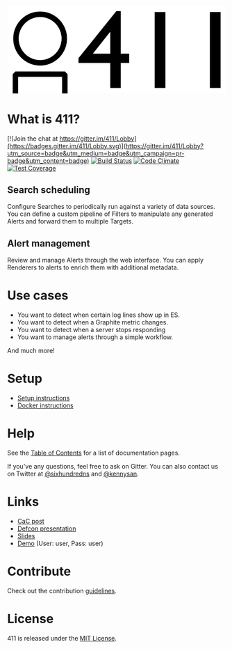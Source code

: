 ![411](/docs/imgs/logo.png?raw=true)


What is 411?
============

[![Join the chat at https://gitter.im/411/Lobby](https://badges.gitter.im/411/Lobby.svg)](https://gitter.im/411/Lobby?utm_source=badge&utm_medium=badge&utm_campaign=pr-badge&utm_content=badge)
[![Build Status](https://travis-ci.org/etsy/411.svg?branch=master)](https://travis-ci.org/etsy/411)
[![Code Climate](https://codeclimate.com/github/etsy/411/badges/gpa.svg)](https://codeclimate.com/github/etsy/411)
[![Test Coverage](https://codeclimate.com/github/etsy/411/badges/coverage.svg)](https://codeclimate.com/github/etsy/411/coverage)

Search scheduling
-----------------

Configure Searches to periodically run against a variety of data sources. You can define a custom pipeline of Filters to manipulate any generated Alerts and forward them to multiple Targets.


Alert management
----------------

Review and manage Alerts through the web interface. You can apply Renderers to alerts to enrich them with additional metadata.


Use cases
=========

- You want to detect when certain log lines show up in ES.
- You want to detect when a Graphite metric changes.
- You want to detect when a server stops responding
- You want to manage alerts through a simple workflow.

And much more!


Setup
=====

- [Setup instructions](/docs/Setup.md)
- [Docker instructions](https://github.com/kiwiz/411-docker)


Help
====

See the [Table of Contents](/docs/README.md) for a list of documentation pages.

If you've any questions, feel free to ask on Gitter. You can also contact us on Twitter at [@sixhundredns](https://twitter.com/sixhundredns) and [@kennysan](https://twitter.com/Kennysan).


Links
=====

- [CaC post](https://codeascraft.com/2016/09/15/introducing-411-a-new-open-source-framework-for-handling-alerting/)
- [Defcon presentation](https://www.youtube.com/watch?v=LQyqhrDl7f8)
- [Slides](https://speakerdeck.com/kennysan/building-effective-security-alerting)
- [Demo](https://demo.fouroneone.io) (User: user, Pass: user)


Contribute
==========

Check out the contribution [guidelines](/CONTRIBUTING.md).


License
=======

411 is released under the [MIT License](/LICENSE).
